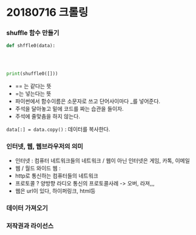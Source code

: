 # 20180716 크롤링

### shuffle 함수 만들기

```python
def shffle0(data):
    
    
  

print(shuffle0([]))
```

- == 는 같다는 뜻
- =는 넣는다는 뜻
- 파이썬에서 함수이름은 소문자로 쓰고 단어사이마다 _를 넣어준다.
- 주석을 달아놓고 밑에 코드를 짜는 습관을 들이자.
- 주석에 줄맞춤을 하지 않는다.

`data[:] = data.copy()` : 데이터를 복사한다.



### 인터넷, 웹, 웹브라우저의 의미

- 인터넷 : 컴퓨터 네트워크들의 네트워크  / 웹이 아닌 인터넷은 게임, 카톡, 이메일
- 웹 / 월드 와이드 웹 :
- http로 통신하는 컴퓨터들의 네트워크
- 프로토콜 ? 양방향 라디오 통신의 프로토콜사례 -> 오버, 라져,,,
- 웹은 url이 있다, 하이퍼링크, html등



### 데이터 가져오기

### 저작권과 라이선스



